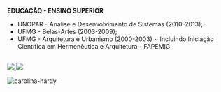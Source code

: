 **EDUCAÇÃO - ENSINO SUPERIOR**

- UNOPAR - Análise e Desenvolvimento de Sistemas (2010-2013);
- UFMG - Belas-Artes (2003-2009);
- UFMG - Arquitetura e Urbanismo (2000-2003) ~ Incluindo Iniciação Científica em Hermenêutica e Arquitetura - FAPEMIG.

##
 
<div>
<a href = "mailto:carolinaoftinoco@gmail.com"><img src="https://img.shields.io/badge/-Gmail-%23333?style=for-the-badge&logo=gmail&logoColor=white" target="_blank">
<a href="https://www.linkedin.com/in/carolinaoftinoco" target="_blank"><img src="https://img.shields.io/badge/-LinkedIn-%230077B5?style=for-the-badge&logo=linkedin&logoColor=white" target="_blank"></a> 
</a>
</div>

![carolina-hardy](https://user-images.githubusercontent.com/110881696/185729529-866a8bae-74da-4d12-abdf-4a18c48e402d.gif)
